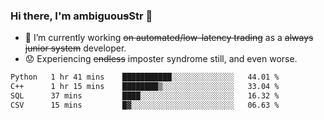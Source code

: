 ### Hi there, I'm ambiguou~~s~~Str 👋

<!--
**ambiguoustexture/ambiguoustexture** is a ✨ _special_ ✨ repository because its `README.md` (this file) appears on your GitHub profile.

Here are some ideas to get you started:
-->
- 🔭 I’m currently working ~~on automated/low-latency trading~~ as a ~~always junior system~~ developer.
- :worried: Experiencing ~~endless~~ imposter syndrome still, and even worse.

<!--START_SECTION:waka-->

```txt
Python   1 hr 41 mins    ███████████░░░░░░░░░░░░░░   44.01 %
C++      1 hr 15 mins    ████████▒░░░░░░░░░░░░░░░░   33.04 %
SQL      37 mins         ████░░░░░░░░░░░░░░░░░░░░░   16.32 %
CSV      15 mins         █▓░░░░░░░░░░░░░░░░░░░░░░░   06.63 %
```

<!--END_SECTION:waka-->
